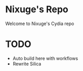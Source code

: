 # Nixuge's Repo

Welcome to Nixuge's Cydia repo

# TODO
- Auto build here with workflows
- Rewrite Silica